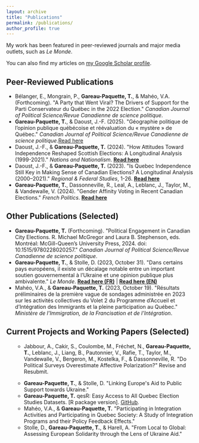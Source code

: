 ```yaml
---
layout: archive
title: "Publications"
permalink: /publications/
author_profile: true
---
```



<p>
My work has been featured in peer-reviewed journals and major media outlets, such as <em>Le Monde</em>.
</p>

  <div class="wordwrap">You can also find my articles on <a href="{{site.author.googlescholar}}">my Google Scholar profile</a>.</div>

<div class="content-container">


<section id="publications">
  <h2>Peer-Reviewed Publications</h2>
  <ul>
    <li>Bélanger, E., Mongrain, P., <strong>Gareau-Paquette, T.</strong>, & Mahéo, V.A. (Forthcoming). "A Party that Went Viral? The Drivers of Support for the Parti Conservateur du Québec in the 2022 Election."  <em>Canadian Journal of Political Science/Revue Canadienne de science politique</em>.</li>
    <li><strong>Gareau-Paquette, T.</strong>, & Daoust, J.-F. (2025). "Géographie politique de l’opinion publique québécoise et réévaluation du « mystère » de Québec." <em>Canadian Journal of Political Science/Revue Canadienne de science politique</em>.<a href="https://www.cambridge.org/core/journals/canadian-journal-of-political-science-revue-canadienne-de-science-politique/article/geographie-politique-de-lopinion-publique-quebecoise-et-reevaluation-du-mystere-de-quebec/62A379ADEA73CE3A323EB8E224DF9F47">Read here</a></li>
    <li>Daoust, J.-F., & <strong>Gareau-Paquette, T.</strong> (2024). "How Attitudes Toward Independence Reshaped Scottish Elections: A Longitudinal Analysis (1999-2021)." <em>Nations and Nationalism</em>. <a href="https://onlinelibrary.wiley.com/doi/10.1111/nana.13062?af=R" target="_blank" style="font-weight: bold;">Read here</a></li>
    <li>Daoust, J.-F., & <strong>Gareau-Paquette, T.</strong> (2023). "Is Quebec Independence Still Key in Making Sense of Canadian Elections? A Longitudinal Analysis (2000–2021)." <em>Regional & Federal Studies</em>, 1-26. <a href="https://www.tandfonline.com/eprint/K4ZI95VIEVNGGXEKSQRG/full?target=10.1080/13597566.2023.2233422" target="_blank" style="font-weight: bold;">Read here</a></li>
    <li><strong>Gareau-Paquette, T.</strong>, Dassonneville, R., Leal, A., Leblanc, J., Taylor, M., & Vandewalle, V. (2024). "Gender Affinity Voting in Recent Canadian Elections." <em>French Politics</em>. <a href="https://doi.org/10.1057/s41253-024-00236-5" target="_blank" style="font-weight: bold;">Read here</a></li>
  </ul>

  <h2>Other Publications (Selected)</h2>
  <ul>
    <li><strong>Gareau-Paquette, T.</strong> (Forthcoming). "Political Engagement in Canadian City Elections. R. Michael McGregor and Laura B. Stephenson, eds. Montréal: McGill-Queen’s University Press, 2024. doi: 10.1515/9780228020257." <em>Canadian Journal of Political Science/Revue Canadienne de science politique</em>.</li>
    <li><strong>Gareau-Paquette, T.</strong>, & Stolle, D. (2023, October 31). "Dans certains pays européens, il existe un décalage notable entre un important soutien gouvernemental à l’Ukraine et une opinion publique plus ambivalente." <em>Le Monde</em>. 
      <a href="https://www.lemonde.fr/idees/article/2023/10/31/dans-certains-pays-europeens-il-existe-un-decalage-notable-entre-un-important-soutien-gouvernemental-a-l-ukraine-et-une-opinion-publique-plus-ambivalente_6197521_3232.html" target="_blank" style="font-weight: bold;">Read here (FR)</a> | 
      <a href="https://www.lemonde.fr/en/opinion/article/2023/10/31/in-some-european-countries-there-is-a-significant-discrepancy-between-strong-government-support-for-ukraine-and-more-ambivalent-public-opinion_6217360_23.html" target="_blank" style="font-weight: bold;">Read here (EN)</a>
    </li>
 <li>Mahéo, V.A., & <strong>Gareau-Paquette, T.</strong> (2023, October 19). "Résultats préliminaires de la première vague de sondages administrée en 2023 sur les activités collectives du Volet 2 du Programme d’Accueil et d’Intégration des Immigrants et la pleine participation au Québec." <em>Ministère de l’Immigration, de la Francisation et de l’Intégration</em>.</li>
  </ul>
  

<h2>Current Projects and Working Papers (Selected)</h2>
<ul>
  
* Jabbour, A., Cakir, S., Coulombe, M., Fréchet, N., <strong>Gareau-Paquette, T.</strong>, Leblanc, J., Liang, B., Pautonnier, V., Rafie, T., Taylor, M., Vandewalle, V., Bergeron, M., Kostelka, F., & Dassonneville, R. "Do Political Surveys Overestimate Affective Polarization?" Revise and Resubmit.
    

    <li><strong>Gareau-Paquette, T.</strong>, & Stolle, D. "Linking Europe's Aid to Public Support towards Ukraine."</li>
  
    <li><strong>Gareau-Paquette, T.</strong> qesR: Easy Access to All Quebec Election Studies Datasets. [R package version]. <a href="https://github.com/ThomasGareau/qesR" target="_blank">GitHub</a>.</li>
  
    <li>Mahéo, V.A., & <strong>Gareau-Paquette, T.</strong> "Participating in Integration Activities and Participating in Quebec Society: A Study of Integration Programs and their Policy Feedback Effects."</li>
  
  <li>Stolle, D., <strong>Gareau-Paquette, T.</strong>, & Harell, A. "From Local to Global: Assessing European Solidarity through the Lens of Ukraine Aid."</li>

 </ul>

